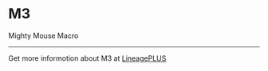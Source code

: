 M3
==

Mighty Mouse Macro

***

Get more informotion about M3 at [LineagePLUS](http://lineageplus.com/dual-box-m3/)

